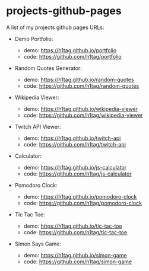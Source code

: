 # projects-github-pages
A list of my projects github pages URLs:

- Demo Portfolio: 
    - demo: https://h1tag.github.io/portfolio
    - code: https://github.com/h1tag/portfolio
    
- Random Quotes Generator: 
  - demo: https://h1tag.github.io/random-quotes
  - code: https://github.com/h1tag/random-quotes
  
- Wikipedia Viewer: 
  - demo: https://h1tag.github.io/wikipedia-viewer
  - code: https://github.com/h1tag/wikipedia-viewer
  
- Twitch API Viewer: 
  - demo: https://h1tag.github.io/twitch-api
  - code: https://github.com/h1tag/twitch-api
  
- Calculator: 
  - demo: https://h1tag.github.io/js-calculator
  - code: https://github.com/h1tag/js-calculator
  
- Pomodoro Clock: 
  - demo: https://h1tag.github.io/pomodoro-clock
  - code: https://github.com/h1tag/pomodoro-clock
  
- Tic Tac Toe: 
  - demo: https://h1tag.github.io/tic-tac-toe
  - code: https://github.com/h1tag/tic-tac-toe
  
- Simon Says Game: 
  - demo: https://h1tag.github.io/simon-game
  - code: https://github.com/h1tag/simon-game
